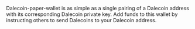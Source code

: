 Dalecoin-paper-wallet is as simple as a single pairing of a Dalecoin address with its corresponding Dalecoin private key. 
Add funds to this wallet by instructing others to send Dalecoins to your Dalecoin address.

